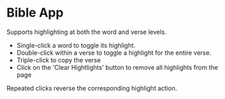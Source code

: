 # Bible App

Supports highlighting at both the word and verse levels.

- Single-click a word to toggle its highlight.
- Double-click within a verse to toggle a highlight for the entire verse.
- Triple-click to copy the verse
- Click on the 'Clear Hightlights' button to remove all highlights from the page

Repeated clicks reverse the corresponding highlight action.

